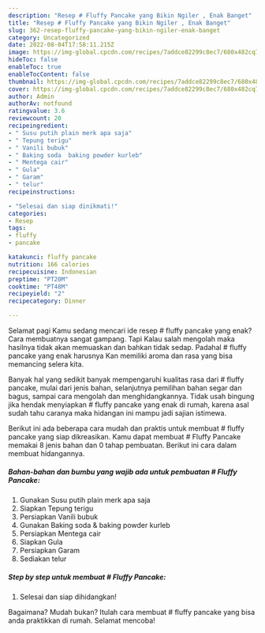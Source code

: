 ```yaml
---
description: "Resep # Fluffy Pancake yang Bikin Ngiler , Enak Banget"
title: "Resep # Fluffy Pancake yang Bikin Ngiler , Enak Banget"
slug: 362-resep-fluffy-pancake-yang-bikin-ngiler-enak-banget
category: Uncategorized
date: 2022-08-04T17:58:11.215Z
image: https://img-global.cpcdn.com/recipes/7addce82299c8ec7/680x482cq70/fluffy-pancake-foto-resep-utama.jpg
hideToc: false
enableToc: true
enableTocContent: false
thumbnail: https://img-global.cpcdn.com/recipes/7addce82299c8ec7/680x482cq70/fluffy-pancake-foto-resep-utama.jpg
cover: https://img-global.cpcdn.com/recipes/7addce82299c8ec7/680x482cq70/fluffy-pancake-foto-resep-utama.jpg
author: Admin
authorAv: notfound
ratingvalue: 3.6
reviewcount: 20
recipeingredient:
- " Susu putih plain merk apa saja"
- " Tepung terigu"
- " Vanili bubuk"
- " Baking soda  baking powder kurleb"
- " Mentega cair"
- " Gula"
- " Garam"
- " telur"
recipeinstructions:

- "Selesai dan siap dinikmati!"
categories:
- Resep
tags:
- fluffy
- pancake

katakunci: fluffy pancake 
nutrition: 166 calories
recipecuisine: Indonesian
preptime: "PT20M"
cooktime: "PT48M"
recipeyield: "2"
recipecategory: Dinner

---
```



Selamat pagi Kamu sedang mencari ide resep # fluffy pancake yang enak? Cara membuatnya sangat gampang. Tapi Kalau salah mengolah maka hasilnya tidak akan memuaskan dan bahkan tidak sedap. Padahal # fluffy pancake yang enak harusnya Kan memiliki aroma dan rasa yang bisa memancing selera kita.


Banyak hal yang sedikit banyak mempengaruhi kualitas rasa dari # fluffy pancake, mulai dari jenis bahan, selanjutnya pemilihan bahan segar dan bagus, sampai cara mengolah dan menghidangkannya. Tidak usah bingung jika hendak menyiapkan # fluffy pancake yang enak di rumah, karena asal sudah tahu caranya maka hidangan ini mampu jadi sajian istimewa.




Berikut ini ada beberapa cara mudah dan praktis untuk membuat # fluffy pancake yang siap dikreasikan. Kamu dapat membuat # Fluffy Pancake memakai 8 jenis bahan dan 0 tahap pembuatan. Berikut ini cara dalam membuat hidangannya.

<!--inarticleads1-->

##### Bahan-bahan dan bumbu yang wajib ada untuk pembuatan # Fluffy Pancake:

1. Gunakan  Susu putih plain merk apa saja
1. Siapkan  Tepung terigu
1. Persiapkan  Vanili bubuk
1. Gunakan  Baking soda &amp; baking powder kurleb
1. Persiapkan  Mentega cair
1. Siapkan  Gula
1. Persiapkan  Garam
1. Sediakan  telur




<!--inarticleads2-->

##### Step by step untuk membuat # Fluffy Pancake:


1. Selesai dan siap dihidangkan!



Bagaimana? Mudah bukan? Itulah cara membuat # fluffy pancake yang bisa anda praktikkan di rumah. Selamat mencoba!

